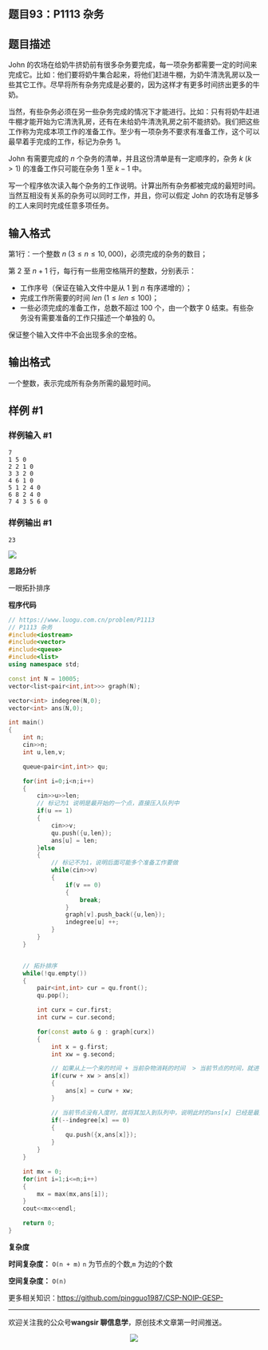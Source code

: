 ﻿## 题目93：P1113 杂务

## 题目描述

John 的农场在给奶牛挤奶前有很多杂务要完成，每一项杂务都需要一定的时间来完成它。比如：他们要将奶牛集合起来，将他们赶进牛棚，为奶牛清洗乳房以及一些其它工作。尽早将所有杂务完成是必要的，因为这样才有更多时间挤出更多的牛奶。

当然，有些杂务必须在另一些杂务完成的情况下才能进行。比如：只有将奶牛赶进牛棚才能开始为它清洗乳房，还有在未给奶牛清洗乳房之前不能挤奶。我们把这些工作称为完成本项工作的准备工作。至少有一项杂务不要求有准备工作，这个可以最早着手完成的工作，标记为杂务 $1$。

John 有需要完成的 $n$ 个杂务的清单，并且这份清单是有一定顺序的，杂务 $k\ (k>1)$ 的准备工作只可能在杂务 $1$ 至 $k-1$ 中。

写一个程序依次读入每个杂务的工作说明。计算出所有杂务都被完成的最短时间。当然互相没有关系的杂务可以同时工作，并且，你可以假定 John 的农场有足够多的工人来同时完成任意多项任务。

## 输入格式

第1行：一个整数 $n\ (3 \le n \le 10{,}000)$，必须完成的杂务的数目；

第 $2$ 至 $n+1$ 行，每行有一些用空格隔开的整数，分别表示：

- 工作序号（保证在输入文件中是从 $1$ 到 $n$ 有序递增的）；
- 完成工作所需要的时间 $len\ (1 \le len \le 100)$；
- 一些必须完成的准备工作，总数不超过 $100$ 个，由一个数字 $0$ 结束。有些杂务没有需要准备的工作只描述一个单独的 $0$。

保证整个输入文件中不会出现多余的空格。

## 输出格式

一个整数，表示完成所有杂务所需的最短时间。

## 样例 #1

### 样例输入 #1

```
7
1 5 0
2 2 1 0
3 3 2 0
4 6 1 0
5 1 2 4 0
6 8 2 4 0
7 4 3 5 6 0
```

### 样例输出 #1

```
23
```

<img src ="https://cdn.jsdelivr.net/gh/pingguo1987/CSP-NOIP-GESP-/image/pic/图论/图论_题目93：P1113 杂务/image-20250321150804310.png" />

**思路分析**

一眼拓扑排序

**程序代码**

```c++
// https://www.luogu.com.cn/problem/P1113
// P1113 杂务
#include<iostream>
#include<vector>
#include<queue>
#include<list>
using namespace std;

const int N = 10005;
vector<list<pair<int,int>>> graph(N);

vector<int> indegree(N,0);
vector<int> ans(N,0);

int main()
{
    int n;
    cin>>n;
    int u,len,v;

    queue<pair<int,int>> qu;

    for(int i=0;i<n;i++)
    {
        cin>>u>>len;
        // 标记为1 说明是最开始的一个点，直接压入队列中
        if(u == 1)
        {
            cin>>v;
            qu.push({u,len});
            ans[u] = len;
        }else
        {
            // 标记不为1，说明后面可能多个准备工作要做
            while(cin>>v)
            {
                if(v == 0)
                {
                    break;
                }
                graph[v].push_back({u,len});
                indegree[u] ++;
            }
        }
    }


    // 拓扑排序
    while(!qu.empty())
    {
        pair<int,int> cur = qu.front();
        qu.pop();

        int curx = cur.first;
        int curw = cur.second;

        for(const auto & g : graph[curx])
        {
            int x = g.first;
            int xw = g.second;

            // 如果从上一个来的时间 + 当前杂物消耗的时间  > 当前节点的时间，就进行更新
            if(curw + xw > ans[x])
            {
                ans[x] = curw + xw;
            }

            // 当前节点没有入度时，就将其加入到队列中，说明此时的ans[x] 已经是最大值
            if(--indegree[x] == 0)
            {
                qu.push({x,ans[x]});
            }
        }
    }

    int mx = 0;
    for(int i=1;i<=n;i++)
    {
        mx = max(mx,ans[i]);
    }
    cout<<mx<<endl;

    return 0;
}
```

**复杂度**

**时间复杂度：** `O(n + m)`  `n` 为节点的个数,`m` 为边的个数

**空间复杂度：** `O(n)` 

更多相关知识：https://github.com/pingguo1987/CSP-NOIP-GESP-

---

欢迎关注我的公众号**wangsir 聊信息学**，原创技术文章第一时间推送。

<center>
    <img src="https://cdn.jsdelivr.net/gh/pingguo1987/CSP-NOIP-GESP-/image/pic/公众号-扫码版.png">
</center>
